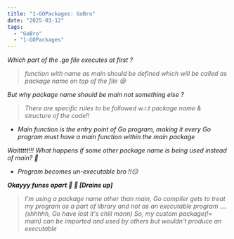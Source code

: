 ```yaml
---
title: "1-GOPackages: GoBro"
date: "2025-03-12"
tags:
  - "GoBro"
  - "1-GOPackages"
---
```



*Which part of the .go file executes at first ?*
>*function with name as *main* should be defined which will be called as package name on top of the file 😪*


*But why package name should be main not something else ?*
>*There are specific rules to be followed w.r.t package name & structure of the code!!*
- *Main function is the entry point of Go program, making it every Go program must have a main function within the main package*

*Waittttt!!! What happens if some other package name is being used instead of main? 🤯*
- *Program becomes un-executable bro !!😏*

***Okayyy funss apart 🫡 🤫 [Drains up]***

>*I'm using a package name other than main, Go compiler gets to treat my program as a part of library and not as an executable program .... (shhhhh, Go have lost it's chill mann)*
>*So, my custom package(!= main) can be imported and used by others but wouldn't produce an executable*



